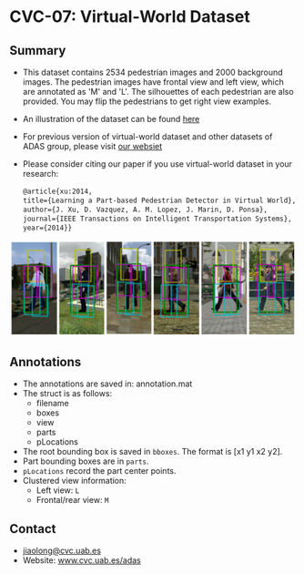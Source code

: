 CVC-07: Virtual-World Dataset 
================================

## Summary
- This dataset contains 2534 pedestrian images and 2000 background images. The pedestrian images have frontal view and left view, which are annotated as 'M' and 'L'. The silhouettes of each pedestrian are also provided. You may flip the pedestrians to get right view examples.
- An illustration of the dataset can be found [here](http://nbviewer.ipython.org/gist/Jiaolong/9959174)
- For previous version of virtual-world dataset and other datasets of ADAS group, please visit [our websiet](http://www.cvc.uab.es/adas/site/?q=node/7) 
- Please consider citing our paper if you use virtual-world dataset in your research:
    
      @article{xu:2014,
      title={Learning a Part-based Pedestrian Detector in Virtual World},
      author={J. Xu, D. Vazquez, A. M. Lopez, J. Marin, D. Ponsa},
      journal={IEEE Transactions on Intelligent Transportation Systems},
      year={2014}}

![CVC07](./CVC07.png "CVC07")

## Annotations
- The annotations are saved in: annotation.mat
- The struct is as follows:
	- filename
	- boxes
	- view
	- parts
	- pLocations
- The root bounding box is saved in `bboxes`. The format is [x1 y1 x2 y2].
- Part bounding boxes are in `parts`.
- `pLocations` record the part center points.
- Clustered view information:
	- Left view: `L`
	- Frontal/rear view: `M`

## Contact
- jiaolong@cvc.uab.es
- Website: www.cvc.uab.es/adas

